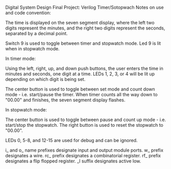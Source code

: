 Digital System Design Final Project: Verilog Timer/Sotopwach
Notes on use and code convention:

 The time is displayed on the seven segment display, where the left two digits represent the minutes, and 
 the right two digits represent the seconds, separated by a decimal point. 
 
 Switch 9 is used to toggle between timer and stopwatch mode. 
 Led 9 is lit when in stopwatch mode.
 
 In timer mode:

 Using the left, right, up, and down push buttons, the user enters the time in minutes and seconds, 
 one digit at a time. LEDs 1, 2, 3, or 4 will be lit up depending on which digit is being set.

 The center button is used to toggle between set mode and count down mode - i.e. start/pause the timer. 
 When timer counts all the way down to "00.00" and finishes, the seven segment display flashes. 
 
 In stopwatch mode:
 
 The center button is used to toggle between pause and count up mode - i.e. start/stop the stopwatch. 
 The right button is used to reset the stopwatch to "00.00".

 LEDs 0, 5-8, and 12-15 are used for debug and can be ignored.
 
 i_ and o_ name prefixes designate input and output module ports.
 w_ prefix designates a wire.
 rc_ prefix designates a combinatorial register. 
 rf_ prefix designates a flip flopped register. 
 _l suffix designates active low. 
